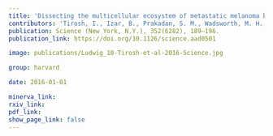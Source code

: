 ```yaml
---
title: 'Dissecting the multicellular ecosystem of metastatic melanoma by single-cell RNA-seq.'
contributors: 'Tirosh, I., Izar, B., Prakadan, S. M., Wadsworth, M. H., Treacy, D., Trombetta, J. J., Rotem, A., Rodman, C., Lian, C., Murphy, G., Fallahi-Sichani, M., Dutton-Regester, K., Lin, J.-R., Cohen, O., Shah, P., Lu, D., Genshaft, A. S., Hughes, T. K., Ziegler, C. G. K., … Garraway, L. A. (2016).'
publication: Science (New York, N.Y.), 352(6282), 189–196.
publication_link: https://doi.org/10.1126/science.aad0501

image: publications/Ludwig_10-Tirosh-et-al-2016-Science.jpg

group: harvard

date: 2016-01-01

minerva_link:
rxiv_link:
pdf_link:
show_page_link: false
---
```

